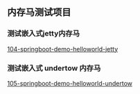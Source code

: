

## 内存马测试项目



### 测试嵌入式jetty内存马

 [104-springboot-demo-helloworld-jetty](104-springboot-demo-helloworld-jetty) 

### 测试嵌入式 undertow 内存马

[105-springboot-demo-helloworld-undertow](105-springboot-demo-helloworld-undertow)